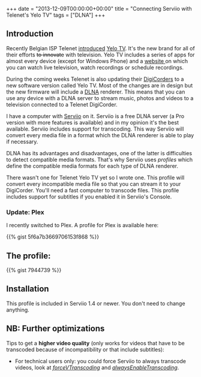 +++
date = "2013-12-09T00:00:00+00:00"
title = "Connecting Serviio with Telenet's Yelo TV"
tags = ["DLNA"]
+++

## Introduction


Recently Belgian ISP Telenet [introduced](http://snap.telenet.be/nieuw/artikel/yelo-tv-getest-en-gekeurd) [Yelo TV](http://telenet.be/nl/yelo-tv). It's the new brand for all of their efforts <del>to </del><del>innovate</del> with television. Yelo TV includes a series of apps for almost every device (except for Windows Phone) and a [website ](http://yelotv.be/)on which you can watch live television, watch recordings or schedule recordings. 

During the coming weeks Telenet is also updating their [DigiCorders](http://telenet.be/nl/digitale-tv) to a new software version called Yelo TV. Most of the changes are in design but the new firmware will include a [DLNA](http://en.wikipedia.org/wiki/Digital_Living_Network_Alliance) renderer. This means that you can use any device with a DLNA server to stream music, photos and videos to a television connected to a Telenet DigiCorder.

I have a computer with [Serviio](http://www.serviio.org/) on it. Serviio is a free DLNA server (a Pro version with more features is available) and in my opinion it's the best available. Serviio includes support for transcoding. This way Serviio will convert every media file in a format which the DLNA renderer is able to play if necessary.

DLNA has its advantages and disadvantages, one of the latter is difficulties to detect compatible media formats. That's why Serviio uses *profiles* which define the compatible media formats for each type of DLNA renderer.

There wasn't one for Telenet Yelo TV yet so I wrote one. This profile will convert every incompatible media file so that you can stream it to your DigiCorder. You'll need a fast computer to transcode files. This profile includes support for subtitles if you enabled it in Serviio's Console.


### Update: Plex

I recently switched to Plex. A profile for Plex is available here:

{{% gist 5f6a7b3669706153f868 %}}

## The profile:

{{% gist 7944739 %}}

## Installation

This profile is included in Serviio 1.4 or newer. You don't need to change anything.

## NB: Further optimizations


Tips to get a **higher video quality** (only works for videos that have to be transcoded because of incompatibility or that include subtitles):

  * For technical users only: you could force Serviio to always transcode videos, look at [*forceVTranscoding*](http://www.serviio.org/index.php?option=com_content&view=article&id=24) and [*alwaysEnableTranscoding*](http://www.serviio.org/index.php?option=com_content&view=article&id=16).
